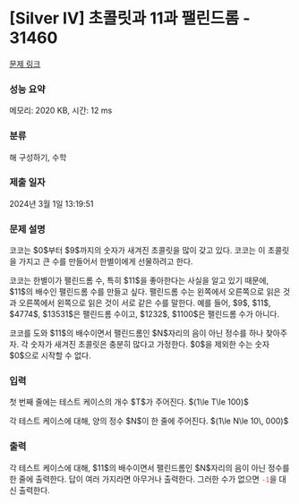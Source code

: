 # [Silver IV] 초콜릿과 11과 팰린드롬 - 31460 

[문제 링크](https://www.acmicpc.net/problem/31460) 

### 성능 요약

메모리: 2020 KB, 시간: 12 ms

### 분류

해 구성하기, 수학

### 제출 일자

2024년 3월 1일 13:19:51

### 문제 설명

<p>코코는 $0$부터 $9$까지의 숫자가 새겨진 초콜릿을 많이 갖고 있다. 코코는 이 초콜릿을 가지고 큰 수를 만들어서 한별이에게 선물하려고 한다.</p>

<p>코코는 한별이가 팰린드롬 수, 특히 $11$을 좋아한다는 사실을 알고 있기 때문에, $11$의 배수인 팰린드롬 수를 만들고 싶다. 팰린드롬 수는 왼쪽에서 오른쪽으로 읽은 것과 오른쪽에서 왼쪽으로 읽은 것이 서로 같은 수를 말한다. 예를 들어, $9$, $11$, $4774$, $13531$은 팰린드롬 수이고, $1232$, $1100$은 팰린드롬 수가 아니다.</p>

<p>코코를 도와 $11$의 배수이면서 팰린드롬인 $N$자리의 음이 아닌 정수를 하나 찾아주자. 각 숫자가 새겨진 초콜릿은 충분히 많다고 가정한다. $0$을 제외한 수는 숫자 $0$으로 시작할 수 없다.</p>

### 입력 

 <p>첫 번째 줄에는 테스트 케이스의 개수 $T$가 주어진다. $(1\le T\le 100)$</p>

<p>각 테스트 케이스에 대해, 양의 정수 $N$이 한 줄에 주어진다. $(1\le N\le 10\, 000)$</p>

### 출력 

 <p>각 테스트 케이스에 대해, $11$의 배수이면서 팰린드롬인 $N$자리의 음이 아닌 정수를 한 줄에 출력한다. 답이 여러 가지라면 아무거나 출력한다. 그러한 수가 없으면 <span style="color:#e74c3c;"><code>-1</code></span>을 대신 출력한다.</p>

